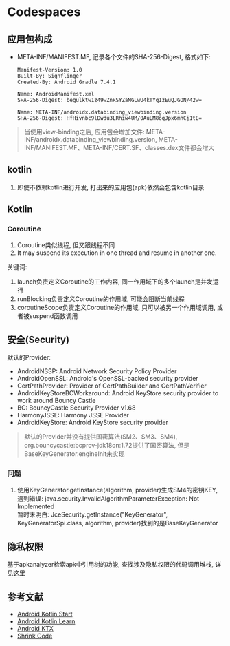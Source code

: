 # Codespaces

## 应用包构成

- META-INF/MANIFEST.MF, 记录各个文件的SHA-256-Digest, 格式如下:
    ```text
    Manifest-Version: 1.0
    Built-By: Signflinger
    Created-By: Android Gradle 7.4.1
  
    Name: AndroidManifest.xml
    SHA-256-Digest: begulktw1z49wZnRSYZaMGLwU4kTYq1zEuQJGON/42w=
  
    Name: META-INF/androidx.databinding_viewbinding.version
    SHA-256-Digest: HfHivnbc9lDwdu3LRhiw4UM/0AuLM8oqJpx6mhCj1tE=
    ```

> 当使用view-binding之后, 应用包会增加文件: META-INF/androidx.databinding_viewbinding.version, META-INF/MANIFEST.MF、META-INF/CERT.SF、classes.dex文件都会增大

## kotlin

1. 即使不依赖kotlin进行开发, 打出来的应用包(apk)依然会包含kotlin目录

## Kotlin

### Coroutine

1. Coroutine类似线程, 但又跟线程不同
2. It may suspend its execution in one thread and resume in another one.

关键词:
1. launch负责定义Coroutine的工作内容, 同一作用域下的多个launch是并发运行
2. runBlocking负责定义Coroutine的作用域, 可能会阻断当前线程
3. coroutineScope负责定义Coroutine的作用域, 只可以被另一个作用域调用, 或者被suspend函数调用

## 安全(Security)

默认的Provider:
- AndroidNSSP: Android Network Security Policy Provider
- AndroidOpenSSL: Android's OpenSSL-backed security provider
- CertPathProvider: Provider of CertPathBuilder and CertPathVerifier
- AndroidKeyStoreBCWorkaround: Android KeyStore security provider to work around Bouncy Castle
- BC: BouncyCastle Security Provider v1.68
- HarmonyJSSE: Harmony JSSE Provider
- AndroidKeyStore: Android KeyStore security provider

> 默认的Provider并没有提供国密算法(SM2、SM3、SM4), org.bouncycastle:bcprov-jdk18on:1.72提供了国密算法, 但是BaseKeyGenerator.engineInit未实现


### 问题

1. 使用KeyGenerator.getInstance(algorithm, provider)生成SM4的密钥KEY, 遇到错误: java.security.InvalidAlgorithmParameterException: Not Implemented  
   暂时未明白: JceSecurity.getInstance("KeyGenerator", KeyGeneratorSpi.class, algorithm, provider)找到的是BaseKeyGenerator


## 隐私权限

基于apkanalyzer检索apk中引用树的功能, 查找涉及隐私权限的代码调用堆栈, 详见[这里](privacy-permission/README.md)


## 参考文献

- [Android Kotlin Start](https://developer.android.google.cn/kotlin/get-started)
- [Android Kotlin Learn](https://developer.android.google.cn/kotlin/learn)
- [Android KTX](https://developer.android.google.cn/kotlin/ktx)
- [Shrink Code](https://developer.android.google.cn/studio/build/shrink-code.html?hl=en)


